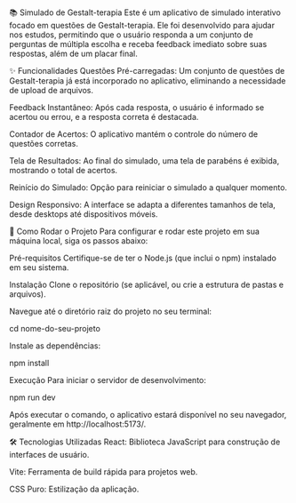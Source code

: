 📚 Simulado de Gestalt-terapia
Este é um aplicativo de simulado interativo focado em questões de Gestalt-terapia. Ele foi desenvolvido para ajudar nos estudos, permitindo que o usuário responda a um conjunto de perguntas de múltipla escolha e receba feedback imediato sobre suas respostas, além de um placar final.

✨ Funcionalidades
Questões Pré-carregadas: Um conjunto de questões de Gestalt-terapia já está incorporado no aplicativo, eliminando a necessidade de upload de arquivos.

Feedback Instantâneo: Após cada resposta, o usuário é informado se acertou ou errou, e a resposta correta é destacada.

Contador de Acertos: O aplicativo mantém o controle do número de questões corretas.

Tela de Resultados: Ao final do simulado, uma tela de parabéns é exibida, mostrando o total de acertos.

Reinício do Simulado: Opção para reiniciar o simulado a qualquer momento.

Design Responsivo: A interface se adapta a diferentes tamanhos de tela, desde desktops até dispositivos móveis.

🚀 Como Rodar o Projeto
Para configurar e rodar este projeto em sua máquina local, siga os passos abaixo:

Pré-requisitos
Certifique-se de ter o Node.js (que inclui o npm) instalado em seu sistema.

Instalação
Clone o repositório (se aplicável, ou crie a estrutura de pastas e arquivos).

Navegue até o diretório raiz do projeto no seu terminal:

cd nome-do-seu-projeto

Instale as dependências:

npm install

Execução
Para iniciar o servidor de desenvolvimento:

npm run dev

Após executar o comando, o aplicativo estará disponível no seu navegador, geralmente em http://localhost:5173/.

🛠️ Tecnologias Utilizadas
React: Biblioteca JavaScript para construção de interfaces de usuário.

Vite: Ferramenta de build rápida para projetos web.

CSS Puro: Estilização da aplicação.